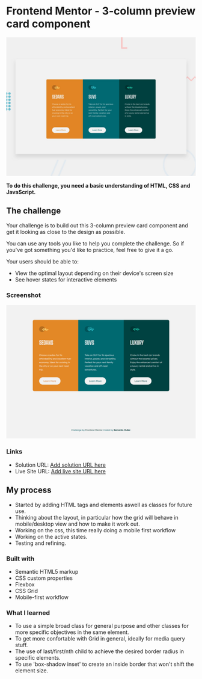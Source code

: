 # Frontend Mentor - 3-column preview card component

![Design preview for the 3-column preview card component coding challenge](./design/desktop-preview.jpg)


**To do this challenge, you need a basic understanding of HTML, CSS and JavaScript.**

## The challenge

Your challenge is to build out this 3-column preview card component and get it looking as close to the design as possible.

You can use any tools you like to help you complete the challenge. So if you've got something you'd like to practice, feel free to give it a go.

Your users should be able to:

- View the optimal layout depending on their device's screen size
- See hover states for interactive elements

### Screenshot

![Preview](./3-column-preview-card.png)

### Links

- Solution URL: [Add solution URL here](https://your-solution-url.com)
- Live Site URL: [Add live site URL here](https://your-live-site-url.com)

## My process

- Started by adding HTML tags and elements aswell as classes for future use.
- Thinking about the layout, in particular how the grid will behave in mobile/desktop view and how to make it work out.
- Working on the css, this time really doing a mobile first workflow
- Working on the active states.
- Testing and refining.

### Built with

- Semantic HTML5 markup
- CSS custom properties
- Flexbox
- CSS Grid
- Mobile-first workflow

### What I learned

- To use a simple broad class for general purpose and other classes for more specific objectives in the same element. 
- To get more confortable with Grid in general, ideally for media query stuff.
- The use of last/first/nth child to achieve the desired border radius in specific elements.
- To use 'box-shadow inset' to create an inside border that won't shift the element size.
